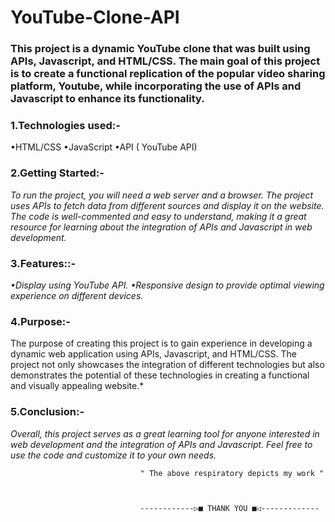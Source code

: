 # YouTube-Clone-API

<h3>This project is a dynamic YouTube clone that was built using APIs, Javascript, and HTML/CSS. The main goal of this project is to create a functional replication of the popular video sharing platform, Youtube, while incorporating the use of APIs and Javascript to enhance its functionality.</h3>


<h3>1.Technologies used:-</h3>
<p>
•HTML/CSS
•JavaScript
•API ( YouTube API)
</p>


<h3>2.Getting Started:-</h3>

*To run the project, you will need a web server and a browser. The project uses APIs to fetch data from different sources and display it on the website. The code is well-commented and easy to understand, making it a great resource for learning about the integration of APIs and Javascript in web development.*

<h3>3.Features::-</h3>

*•Display using YouTube API. 
•Responsive design to provide optimal viewing experience on different devices.*

<h3>4.Purpose:-</h3>

The purpose of creating this project is to gain experience in developing a dynamic web application using APIs, Javascript, and HTML/CSS. The project not only showcases the integration of different technologies but also demonstrates the potential of these technologies in creating a functional and visually appealing website.*

<h3>5.Conclusion:-</h3>

*Overall, this project serves as a great learning tool for anyone interested in web development and the integration of APIs and Javascript. Feel free to use the code and customize it to your own needs.*





                                 " The above respiratory depicts my work "
                  
                  
                  
                                 ------------▷■ THANK YOU ■◁-------------
